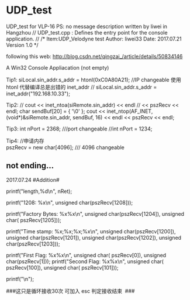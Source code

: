 # UDP_test
UDP_test for VLP-16 PS: no message description
written by liwei in Hangzhou
// UDP_test.cpp : Defines the entry point for the console application.
//
 /* Item:UDP_Velodyne test
    Author: liwei33
    Date: 2017.07.21
    Version 1.0          */

following this web:
http://blog.csdn.net/qingzai_/article/details/50834146

A Win32 Console Appliacation (not empty)

Tip1:
siLocal.sin_addr.s_addr = htonl(0xC0A80A21);                 //IP changeable             使用htonl 代替编译总是出错的 inet_addr
//	siLocal.sin_addr.s_addr = inet_addr("192.168.10.33");

Tip2:
	//		cout << inet_ntoa(siRemote.sin_addr) << endl
	//		<< pszRecv << endl;
			char sendBuf[20] = { '\0' };
			cout << inet_ntop(AF_INET, (void*)&siRemote.sin_addr, sendBuf, 16) << endl
				<< pszRecv << endl;
        
Tip3:
int nPort = 2368;                                                  ///port changeable
//int nPort = 1234;  

Tip4:
//申请内存  
	pszRecv = new char[4096];                          /// 4096  changeable
  

not ending...
-------------------------------------------------------------------------------------------------------------------------
2017.07.24
#Addition#

printf("length,%d\n", nRet);

printf("1208: %x\n", unsigned char(pszRecv[1208]));

printf("Factory Bytes: %x%x\n", unsigned char(pszRecv[1204]), unsigned char( pszRecv[1205]));

printf("Time stamp: %x;%x;%x;%x\n", unsigned char(pszRecv[1200]), unsigned char(pszRecv[1201]), unsigned char(pszRecv[1202]), unsigned char(pszRecv[1203]));

printf("First Flag: %x%x\n", unsigned char( pszRecv[0]), unsigned char(pszRecv[1]));
printf("Second Flag: %x%x\n", unsigned char( pszRecv[100]), unsigned char( pszRecv[101]));

printf("\n");

###这只是循环接收30次
可加入 esc 判定接收结束  ###

 



